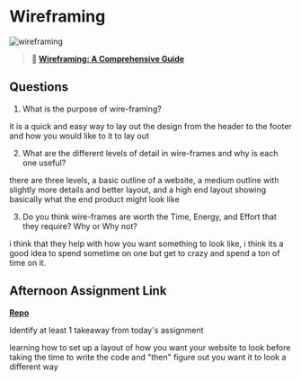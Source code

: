 # Wireframing

![wireframing](https://bcw.blob.core.windows.net/public/img/courses/2293087935019893)

> **📖 [Wireframing: A Comprehensive Guide](https://codeworksacademy.com/fs-student-guide/resources/wk1/06-Wireframing)**

## Questions

1. What is the purpose of wire-framing? 

it is a quick and easy way to lay out the design from the header to the footer and how you would like to it to lay out 

2. What are the different levels of detail in wire-frames and why is each one useful?

there are three levels, a basic outline of a website, a medium outline with slightly more details and better layout, and a high end layout showing basically what the end product might look like

3. Do you think wire-frames are worth the Time, Energy, and Effort that they require? Why or Why not?

i think that they help with how you want something to look like, i think its a good idea to spend sometime on one but get to crazy and spend a ton of time on it.

## Afternoon Assignment Link

**[Repo](https://github.com/tonyware2009/Collabproject)**

Identify at least 1 takeaway from today's assignment

learning how to set up a layout of how you want your website to look before taking the time to write the code and "then" figure out you want it to look a different way